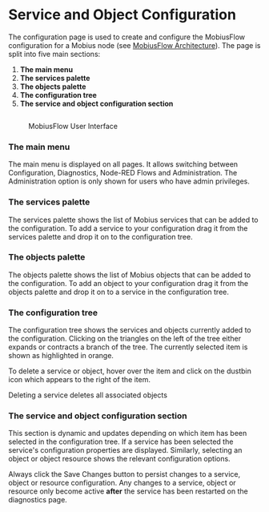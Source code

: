 # Service and Object Configuration

The configuration page is used to create and configure the MobiusFlow configuration for a Mobius node (see [MobiusFlow Architecture](../mobiusflow/mobiusflow-architecture.md)). The page is split into five main sections:

1. **The main menu**
2. **The services palette**
3. **The objects palette**
4. **The configuration tree**
5. **The service and object configuration section**

<figure><img src="https://support.iaconnects.co.uk/hc/article_attachments/360024020271/configuration_overview_page.png" alt=""><figcaption><p>MobiusFlow User Interface</p></figcaption></figure>

### The main menu <a href="#nodeserviceandobjectconfiguration-themainmenu" id="nodeserviceandobjectconfiguration-themainmenu"></a>

The main menu is displayed on all pages. It allows switching between Configuration, Diagnostics, Node-RED Flows and Administration. The Administration option is only shown for users who have admin privileges.

### The services palette <a href="#nodeserviceandobjectconfiguration-theservicespalette" id="nodeserviceandobjectconfiguration-theservicespalette"></a>

The services palette shows the list of Mobius services that can be added to the configuration. To add a service to your configuration drag it from the services palette and drop it on to the configuration tree.

### The objects palette <a href="#nodeserviceandobjectconfiguration-theobjectspalette" id="nodeserviceandobjectconfiguration-theobjectspalette"></a>

The objects palette shows the list of Mobius objects that can be added to the configuration. To add an object to your configuration drag it from the objects palette and drop it on to a service in the configuration tree.

### The configuration tree <a href="#nodeserviceandobjectconfiguration-theconfigurationtree" id="nodeserviceandobjectconfiguration-theconfigurationtree"></a>

The configuration tree shows the services and objects currently added to the configuration. Clicking on the triangles on the left of the tree either expands or contracts a branch of the tree. The currently selected item is shown as highlighted in orange.

To delete a service or object, hover over the item and click on the dustbin icon which appears to the right of the item.

Deleting a service deletes all associated objects

### The service and object configuration section <a href="#nodeserviceandobjectconfiguration-theserviceandobjectconfigurationsection" id="nodeserviceandobjectconfiguration-theserviceandobjectconfigurationsection"></a>

This section is dynamic and updates depending on which item has been selected in the configuration tree. If a service has been selected the service's configuration properties are displayed. Similarly, selecting an object or object resource shows the relevant configuration options.

Always click the Save Changes button to persist changes to a service, object or resource configuration. Any changes to a service, object or resource only become active **after** the service has been restarted on the diagnostics page.
